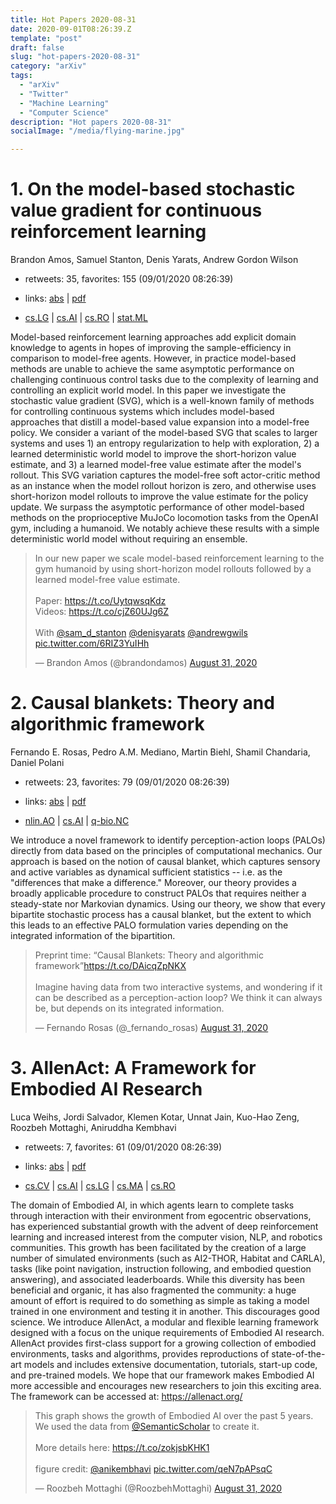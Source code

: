 ```yaml
---
title: Hot Papers 2020-08-31
date: 2020-09-01T08:26:39.Z
template: "post"
draft: false
slug: "hot-papers-2020-08-31"
category: "arXiv"
tags:
  - "arXiv"
  - "Twitter"
  - "Machine Learning"
  - "Computer Science"
description: "Hot papers 2020-08-31"
socialImage: "/media/flying-marine.jpg"

---
```


# 1. On the model-based stochastic value gradient for continuous  reinforcement learning

Brandon Amos, Samuel Stanton, Denis Yarats, Andrew Gordon Wilson

- retweets: 35, favorites: 155 (09/01/2020 08:26:39)

- links: [abs](https://arxiv.org/abs/2008.12775) | [pdf](https://arxiv.org/pdf/2008.12775)
- [cs.LG](https://arxiv.org/list/cs.LG/recent) | [cs.AI](https://arxiv.org/list/cs.AI/recent) | [cs.RO](https://arxiv.org/list/cs.RO/recent) | [stat.ML](https://arxiv.org/list/stat.ML/recent)

Model-based reinforcement learning approaches add explicit domain knowledge to agents in hopes of improving the sample-efficiency in comparison to model-free agents. However, in practice model-based methods are unable to achieve the same asymptotic performance on challenging continuous control tasks due to the complexity of learning and controlling an explicit world model. In this paper we investigate the stochastic value gradient (SVG), which is a well-known family of methods for controlling continuous systems which includes model-based approaches that distill a model-based value expansion into a model-free policy. We consider a variant of the model-based SVG that scales to larger systems and uses 1) an entropy regularization to help with exploration, 2) a learned deterministic world model to improve the short-horizon value estimate, and 3) a learned model-free value estimate after the model's rollout. This SVG variation captures the model-free soft actor-critic method as an instance when the model rollout horizon is zero, and otherwise uses short-horizon model rollouts to improve the value estimate for the policy update. We surpass the asymptotic performance of other model-based methods on the proprioceptive MuJoCo locomotion tasks from the OpenAI gym, including a humanoid. We notably achieve these results with a simple deterministic world model without requiring an ensemble.

<blockquote class="twitter-tweet"><p lang="en" dir="ltr">In our new paper we scale model-based reinforcement learning to the gym humanoid by using short-horizon model rollouts followed by a learned model-free value estimate.<br><br>Paper: <a href="https://t.co/UytqwsqKdz">https://t.co/UytqwsqKdz</a><br>Videos: <a href="https://t.co/cjZ60UJg6Z">https://t.co/cjZ60UJg6Z</a><br><br>With <a href="https://twitter.com/sam_d_stanton?ref_src=twsrc%5Etfw">@sam_d_stanton</a> <a href="https://twitter.com/denisyarats?ref_src=twsrc%5Etfw">@denisyarats</a> <a href="https://twitter.com/andrewgwils?ref_src=twsrc%5Etfw">@andrewgwils</a> <a href="https://t.co/6RIZ3YuIHh">pic.twitter.com/6RIZ3YuIHh</a></p>&mdash; Brandon Amos (@brandondamos) <a href="https://twitter.com/brandondamos/status/1300450571439144961?ref_src=twsrc%5Etfw">August 31, 2020</a></blockquote>
<script async src="https://platform.twitter.com/widgets.js" charset="utf-8"></script>




# 2. Causal blankets: Theory and algorithmic framework

Fernando E. Rosas, Pedro A.M. Mediano, Martin Biehl, Shamil Chandaria, Daniel Polani

- retweets: 23, favorites: 79 (09/01/2020 08:26:39)

- links: [abs](https://arxiv.org/abs/2008.12568) | [pdf](https://arxiv.org/pdf/2008.12568)
- [nlin.AO](https://arxiv.org/list/nlin.AO/recent) | [cs.AI](https://arxiv.org/list/cs.AI/recent) | [q-bio.NC](https://arxiv.org/list/q-bio.NC/recent)

We introduce a novel framework to identify perception-action loops (PALOs) directly from data based on the principles of computational mechanics. Our approach is based on the notion of causal blanket, which captures sensory and active variables as dynamical sufficient statistics -- i.e. as the "differences that make a difference." Moreover, our theory provides a broadly applicable procedure to construct PALOs that requires neither a steady-state nor Markovian dynamics. Using our theory, we show that every bipartite stochastic process has a causal blanket, but the extent to which this leads to an effective PALO formulation varies depending on the integrated information of the bipartition.

<blockquote class="twitter-tweet"><p lang="en" dir="ltr">Preprint time: “Causal Blankets: Theory and algorithmic framework”<a href="https://t.co/DAicqZpNKX">https://t.co/DAicqZpNKX</a><br><br>Imagine having data from two interactive systems, and wondering if it can be described as a perception-action loop? We think it can always be, but depends on its integrated information.</p>&mdash; Fernando Rosas (@_fernando_rosas) <a href="https://twitter.com/_fernando_rosas/status/1300342345657995264?ref_src=twsrc%5Etfw">August 31, 2020</a></blockquote>
<script async src="https://platform.twitter.com/widgets.js" charset="utf-8"></script>




# 3. AllenAct: A Framework for Embodied AI Research

Luca Weihs, Jordi Salvador, Klemen Kotar, Unnat Jain, Kuo-Hao Zeng, Roozbeh Mottaghi, Aniruddha Kembhavi

- retweets: 7, favorites: 61 (09/01/2020 08:26:39)

- links: [abs](https://arxiv.org/abs/2008.12760) | [pdf](https://arxiv.org/pdf/2008.12760)
- [cs.CV](https://arxiv.org/list/cs.CV/recent) | [cs.AI](https://arxiv.org/list/cs.AI/recent) | [cs.LG](https://arxiv.org/list/cs.LG/recent) | [cs.MA](https://arxiv.org/list/cs.MA/recent) | [cs.RO](https://arxiv.org/list/cs.RO/recent)

The domain of Embodied AI, in which agents learn to complete tasks through interaction with their environment from egocentric observations, has experienced substantial growth with the advent of deep reinforcement learning and increased interest from the computer vision, NLP, and robotics communities. This growth has been facilitated by the creation of a large number of simulated environments (such as AI2-THOR, Habitat and CARLA), tasks (like point navigation, instruction following, and embodied question answering), and associated leaderboards. While this diversity has been beneficial and organic, it has also fragmented the community: a huge amount of effort is required to do something as simple as taking a model trained in one environment and testing it in another. This discourages good science. We introduce AllenAct, a modular and flexible learning framework designed with a focus on the unique requirements of Embodied AI research. AllenAct provides first-class support for a growing collection of embodied environments, tasks and algorithms, provides reproductions of state-of-the-art models and includes extensive documentation, tutorials, start-up code, and pre-trained models. We hope that our framework makes Embodied AI more accessible and encourages new researchers to join this exciting area. The framework can be accessed at: https://allenact.org/

<blockquote class="twitter-tweet"><p lang="en" dir="ltr">This graph shows the growth of Embodied AI over the past 5 years. We used the data from <a href="https://twitter.com/SemanticScholar?ref_src=twsrc%5Etfw">@SemanticScholar</a> to create it.<br><br>More details here: <a href="https://t.co/zokjsbKHK1">https://t.co/zokjsbKHK1</a><br><br>figure credit: <a href="https://twitter.com/anikembhavi?ref_src=twsrc%5Etfw">@anikembhavi</a> <a href="https://t.co/qeN7pAPsqC">pic.twitter.com/qeN7pAPsqC</a></p>&mdash; Roozbeh Mottaghi (@RoozbehMottaghi) <a href="https://twitter.com/RoozbehMottaghi/status/1300492224572973057?ref_src=twsrc%5Etfw">August 31, 2020</a></blockquote>
<script async src="https://platform.twitter.com/widgets.js" charset="utf-8"></script>



